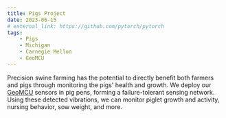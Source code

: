 ```yaml
---
title: Pigs Project
date: 2023-06-15
# external_link: https://github.com/pytorch/pytorch
tags:
    - Pigs
    - Michigan
    - Carnegie Mellon
    - GeoMCU
---
```


Precision swine farming has the potential to directly benefit both farmers and pigs through monitoring the pigs' health and growth.
We deploy our [GeoMCU](/projects/geomcu/) sensors in pig pens, forming a failure-tolerant sensing network.
Using these detected vibrations, we can monitor piglet growth and activity, nursing behavior, sow weight, and more.

<!--more-->
